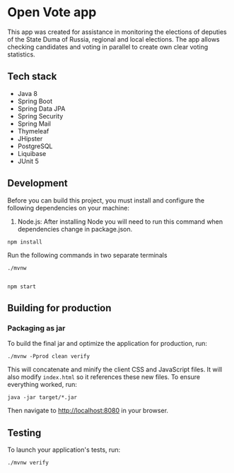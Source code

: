 # Open Vote app

This app was created for assistance in monitoring the elections of deputies of the State Duma of Russia, regional and local elections.
The app allows checking candidates and voting in parallel to create own clear voting statistics.

## Tech stack

+ Java 8
+ Spring Boot
+ Spring Data JPA
+ Spring Security
+ Spring Mail
+ Thymeleaf
+ JHipster
+ PostgreSQL
+ Liquibase
+ JUnit 5

## Development

Before you can build this project, you must install and configure the following dependencies on your machine:

1. Node.js:
After installing Node you will need to run this command when dependencies change in package.json.

```
npm install
```
Run the following commands in two separate terminals

```
./mvnw


npm start
```

## Building for production

### Packaging as jar

To build the final jar and optimize the application for production, run:

```
./mvnw -Pprod clean verify
```
This will concatenate and minify the client CSS and JavaScript files. It will also modify `index.html` so it references these new files.
To ensure everything worked, run:
```
java -jar target/*.jar
```

Then navigate to [http://localhost:8080](http://localhost:8080) in your browser.

## Testing

To launch your application's tests, run:

```
./mvnw verify
```
